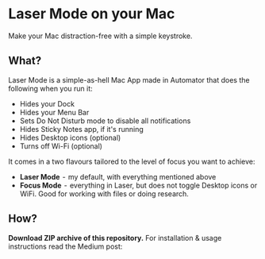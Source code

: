 # Laser Mode on your Mac
Make your Mac distraction-free with a simple keystroke.


## What? 
Laser Mode is a simple-as-hell Mac App made in Automator that does the following when you run it:
* Hides your Dock
* Hides your Menu Bar
* Sets Do Not Disturb mode to disable all notifications
* Hides Sticky Notes app, if it's running
* Hides Desktop icons (optional)
* Turns off Wi-Fi (optional)

It comes in a two flavours tailored to the level of focus you want to achieve:
* **Laser Mode**  -  my default, with everything mentioned above
* **Focus Mode**  -  everything in Laser, but does not toggle Desktop icons or WiFi. Good for working with files or doing research.

## How? 
**Download ZIP archive of this repository.** For installation & usage instructions read the Medium post: 
